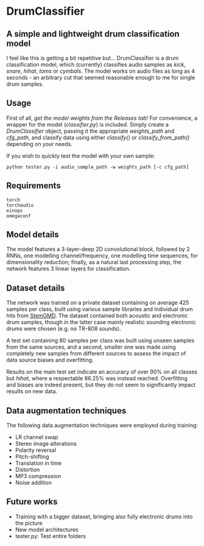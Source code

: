# DrumClassifier
## A simple and lightweight drum classification model
I feel like this is getting a bit repetitive but... DrumClassifier is a drum classification model, which (currently) classifies audio samples as _kick_, _snare_, _hihat_, _toms_ or _cymbals_. The model works on audio files as long as 4 seconds - an arbitrary cut that seemed reasonable enough to me for single drum samples.

## Usage
First of all, *get the model weights from the Releases tab!*
For convenience, a wrapper for the model (_classifier.py_) is included. Simply create a _DrumClassifier_ object, passing it the appropriate _weights_path_ and _cfg_path_, and classify data using either _classify()_ or _classify_from_path()_ depending on your needs.

If you wish to quickly test the model with your own sample:
```
python tester.py -i audio_sample_path -w weights_path [-c cfg_path]
```

## Requirements
```
torch
torchaudio
einops
omegaconf
```

## Model details
The model features a 3-layer-deep 2D convolutional block, followed by 2 RNNs, one modelling channel/frequency, one modelling time sequences, for dimensionality reduction; finally, as a natural last processing step, the network features 3 linear layers for classification.

## Dataset details
The network was trained on a private dataset containing on average 425 samples per class, built using various sample libraries and individual drum hits from [StemGMD](https://zenodo.org/records/7882857). The dataset contained both acoustic and electronic drum samples, though in the latter case mainly realistic sounding electronic drums were chosen (e.g. no TR-808 sounds).

A test set containing 80 samples per class was built using unseen samples from the same sources, and a second, smaller one was made using completely new samples from different sources to assess the impact of data source biases and overfitting.

Results on the main test set indicate an accuracy of over 90% on all classes but _hihat_, where a respectable 86.25% was instead reached. Overfitting and biases are indeed present, but they do not seem to significantly impact results on new data.

## Data augmentation techniques
The following data augmentation techniques were employed during training:
* LR channel swap
* Stereo image alterations
* Polarity reversal
* Pitch-shifting
* Translation in time
* Distortion
* MP3 compression
* Noise addition

## Future works
* Training with a bigger dataset, bringing also fully electronic drums into the picture
* New model architectures
* tester.py: Test entire folders
